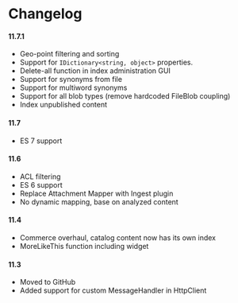 # Changelog

#### 11.7.1
* Geo-point filtering and sorting
* Support for `IDictionary<string, object>` properties.
* Delete-all function in index administration GUI
* Support for synonyms from file
* Support for multiword synonyms
* Support for all blob types (remove hardcoded FileBlob coupling)
* Index unpublished content

#### 11.7
* ES 7 support

#### 11.6
* ACL filtering
* ES 6 support
* Replace Attachment Mapper with Ingest plugin
* No dynamic mapping, base on analyzed content

#### 11.4

* Commerce overhaul, catalog content now has its own index
* MoreLikeThis function including widget

#### 11.3

* Moved to GitHub
* Added support for custom MessageHandler in HttpClient

